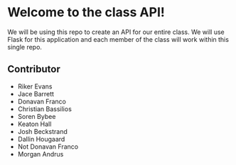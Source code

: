 # Welcome to the class API!

We will be using this repo to create an API for our entire class. We will use Flask for this application and each member of the class will work within this single repo.

## Contributor

* Riker Evans
* Jace Barrett
* Donavan Franco
* Christian Bassilios
* Soren Bybee
* Keaton Hall
* Josh Beckstrand
* Dallin Hougaard
* Not Donavan Franco
* Morgan Andrus
